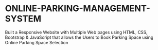 # ONLINE-PARKING-MANAGEMENT-SYSTEM
Built a Responsive Website with Multiple Web pages using HTML, CSS, Bootstrap &amp; JavaScript that allows the Users to Book Parking Space using Online Parking Space Selection
